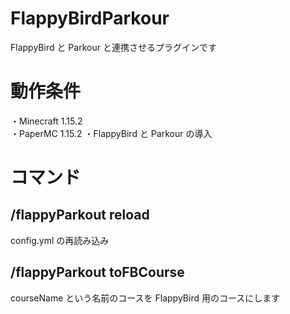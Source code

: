 # FlappyBirdParkour
FlappyBird と Parkour と連携させるプラグインです
# 動作条件
・Minecraft 1.15.2  
・PaperMC 1.15.2
・FlappyBird と Parkour の導入 
# コマンド
## /flappyParkout reload
config.yml の再読み込み
## /flappyParkout toFBCourse <courseName>
courseName という名前のコースを FlappyBird 用のコースにします
